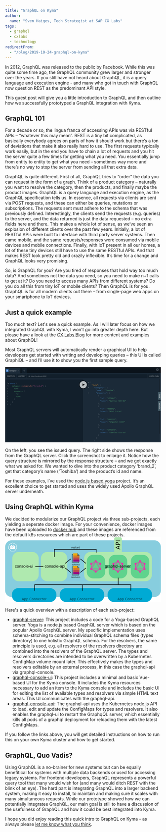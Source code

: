 ```yaml
---
title: "GraphQL on Kyma"
author:
  name: "Sven Haiges, Tech Strategist at SAP CX Labs"
tags:
  - graphql
  - cxlabs
  - technology
redirectFrom:
  - "/blog/2019-10-24-graphql-on-kyma"
---
```


In 2012, GraphQL was released to the public by Facebook. While this was quite some time ago, the GraphQL community grew larger and stronger over the years. If you still have not heard about GraphQL, it is a query language and execution engine - and many who got in touch with GraphQL now question REST as the predominant API style. 

This guest post will give you a little introduction to GraphQL and then outline how we successfully prototyped a GraphQL integration with Kyma. 

<!-- overview -->

## GraphQL 101
For a decade or so, the lingua franca of accessing APIs was via RESTful APIs – “whatever this may mean”. REST is a tiny bit complicated, as basically everybody agrees on parts of how it should work but there’s a ton of deviations that make it also really hard to use. The first requests typically work easily, but in the end you have to chain a lot of requests and you hit the server quite a few times for getting what you need. You essentially jump from entity to entity to get what you need – sometimes way more and there’s no way to stop the server from sending all that extra data.

GraphQL is quite different. First of all, GraphQL tries to “order” the data you can request in the form of a graph. Think of a product category – naturally you want to resolve the category, then the products, and finally maybe the product images. GraphQL is a query language and execution engine, as the GraphQL specification tells us. In essence, all requests via clients are sent via POST requests, and these can either be queries, mutations or subscriptions. The requests sent must adhere to the schema that was previously defined. Interestingly, the clients send the requests (e.g. queries) to the server, and the data returned is just the data requested – no extra fields here and there. This makes a whole lot of sense, as we’ve seen an explosion of different clients over the past few years. Initially, a lot of RESTful APIs were built to interface with third party server systems. Then came mobile, and the same requests/responses were consumed via mobile devices and mobile connections. Finally, with IoT present in all our homes, a lot of these tiny devices still have to use the same RESTful APIs. And that makes REST look pretty old and crazily inflexible. It’s time for a change and GraphQL looks very promising.

So, is GraphQL for you? Are you tired of responses that hold way too much data? And sometimes not the data you need, so you need to make n+1 calls to get at it? Do you need to access many APIs from different systems? Do you do all this from tiny IoT or mobile clients? Then GraphQL is for you. GraphQL is for all modern clients out there – from single-page web apps on your smartphone to IoT devices. 

## Just a quick example
Too much text? Let's see a quick example. As I will later focus on how we integrated GraphQL with Kyma, I won't go into greater depth here. But please have a look at the [CX Labs Blog](https://cxlabs.sap.com/2019/05/15/graphql-on-kyma/) for more content and examples about GraphQL!

Most GraphQL servers will automatically render a graphical UI to help developers get started with writing and developing queries – this UI is called GraphiQL – and I’ll use it to show you the first sample query.

![A simple GraphQL Query](./example1.png)

On the left, you see the issued query. The right side shows the response from the GraphQL server. Click the screenshot to enlarge it. Notice how the query structure is mirrored by the response structure – and we got exactly what we asked for. We wanted to dive into the product category ‘brand_2’, get that category’s name (‘Toshiba’) and the product’s id and name.

For these examples, I’ve used the [node.js based yoga](https://github.com/prisma/graphql-yoga/) project. It’s an excellent choice to get started and uses the widely used Apollo GraphQL server underneath.

## Using GraphQL within Kyma
We decided to modularize our GraphQL project via three sub-projects, each yielding a seperate docker image. For your convenience, docker images have been uploaded to [docker hub](https://hub.docker.com/r/hansamann/graphql-server) and these images are referenced from the default k8s resources which are part of these projects.
![GraphQL on Kyma Overview](./architecture.png)

Here's a quick overview with a description of each sub-project:
- [graphql-server](https://github.com/hansamann/synolo/blob/master/graphql-server/README.md): This project includes a code for a Yoga-based GraphQL server. Yoga is a node.js based GraphQL server which is based on the popular Apollo GraphQL server. My specific implementation uses schema-stitching to combine individual GraphQL schema files (types directory) to one holistic GraphQL schema. For the resolvers, the same principle is used, e.g. all resolvers of the resolvers directory are combined into the resolvers of the GraphQL server. The types and resolvers directories are intended to be overwritten by a Kubernetes ConfigMap volume mount later. This effectively makes the types and resolvers editable by an external process, in this case the graphql-api via graphql-console.
- [graphql-console-ui](https://github.com/hansamann/synolo/blob/master/graphql-console-ui/README.md): This project includes a minimal and basic Vue-based UI for the Kyma console. It includes the Kyma resources necessary to add an item to the Kyma console and includes the basic UI for editing the list of available types and resolvers via simple HTML text areas. This UI communicates with the graphql-api.
- [graphql-console-api](https://github.com/hansamann/synolo/blob/master/graphql-console-api/README.md): The graphql-api uses the Kubernetes node.js API to load, edit and update the ConfigMaps for types and resolvers. It also enables the graphql-ui to restart the GraphqQL server, which essentially kills all pods of a graphql deployment for reloading them with the latest ConfigMaps.

If you follow the links above, you will get detailed instructions on how to run this on your own Kyma cluster and how to get started. 

## GraphQL, Quo Vadis?
Using GraphQL is a no-brainer for new systems but can be equally benefitical for systems with multiple data backends or used for accessing legacy systems. For frontend-developers, GraphQL represents a powerful query tool that many would wish for (and many would ditch REST with the blink of an eye). The hard part is integrating GraphQL into a larger backend system, making it easy to install, to maintain and making sure it scales with many simultaneous requests. While our prototype showed how we can potentially integratee GraphQL, our main goal is still to have a discussion of the usefulness of GraphQL and how it could be best integrated into Kyma. 

I hope you did enjoy reading this quick intro to GraphQL on Kyma - as always please [let me know what you think](https://twitter.com/hansamann). 


